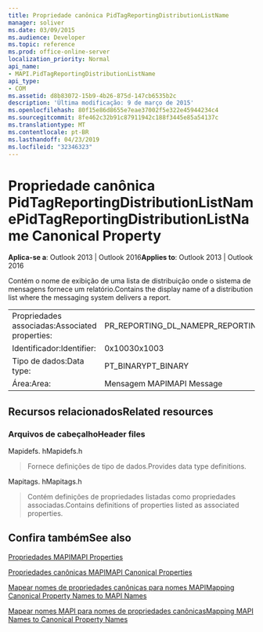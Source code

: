 ```yaml
---
title: Propriedade canônica PidTagReportingDistributionListName
manager: soliver
ms.date: 03/09/2015
ms.audience: Developer
ms.topic: reference
ms.prod: office-online-server
localization_priority: Normal
api_name:
- MAPI.PidTagReportingDistributionListName
api_type:
- COM
ms.assetid: d8b83072-15b9-4b26-875d-147cb6535b2c
description: 'Última modificação: 9 de março de 2015'
ms.openlocfilehash: 80f15e86d8655e7eae37002f5e322e45944234c4
ms.sourcegitcommit: 8fe462c32b91c87911942c188f3445e85a54137c
ms.translationtype: MT
ms.contentlocale: pt-BR
ms.lasthandoff: 04/23/2019
ms.locfileid: "32346323"
---
```

# <a name="pidtagreportingdistributionlistname-canonical-property"></a><span data-ttu-id="7bf90-103">Propriedade canônica PidTagReportingDistributionListName</span><span class="sxs-lookup"><span data-stu-id="7bf90-103">PidTagReportingDistributionListName Canonical Property</span></span>

  
  
<span data-ttu-id="7bf90-104">**Aplica-se a**: Outlook 2013 | Outlook 2016</span><span class="sxs-lookup"><span data-stu-id="7bf90-104">**Applies to**: Outlook 2013 | Outlook 2016</span></span> 
  
<span data-ttu-id="7bf90-105">Contém o nome de exibição de uma lista de distribuição onde o sistema de mensagens fornece um relatório.</span><span class="sxs-lookup"><span data-stu-id="7bf90-105">Contains the display name of a distribution list where the messaging system delivers a report.</span></span>
  
|||
|:-----|:-----|
|<span data-ttu-id="7bf90-106">Propriedades associadas:</span><span class="sxs-lookup"><span data-stu-id="7bf90-106">Associated properties:</span></span>  <br/> |<span data-ttu-id="7bf90-107">PR_REPORTING_DL_NAME</span><span class="sxs-lookup"><span data-stu-id="7bf90-107">PR_REPORTING_DL_NAME</span></span>  <br/> |
|<span data-ttu-id="7bf90-108">Identificador:</span><span class="sxs-lookup"><span data-stu-id="7bf90-108">Identifier:</span></span>  <br/> |<span data-ttu-id="7bf90-109">0x1003</span><span class="sxs-lookup"><span data-stu-id="7bf90-109">0x1003</span></span>  <br/> |
|<span data-ttu-id="7bf90-110">Tipo de dados:</span><span class="sxs-lookup"><span data-stu-id="7bf90-110">Data type:</span></span>  <br/> |<span data-ttu-id="7bf90-111">PT_BINARY</span><span class="sxs-lookup"><span data-stu-id="7bf90-111">PT_BINARY</span></span>  <br/> |
|<span data-ttu-id="7bf90-112">Área:</span><span class="sxs-lookup"><span data-stu-id="7bf90-112">Area:</span></span>  <br/> |<span data-ttu-id="7bf90-113">Mensagem MAPI</span><span class="sxs-lookup"><span data-stu-id="7bf90-113">MAPI Message</span></span>  <br/> |
   
## <a name="related-resources"></a><span data-ttu-id="7bf90-114">Recursos relacionados</span><span class="sxs-lookup"><span data-stu-id="7bf90-114">Related resources</span></span>

### <a name="header-files"></a><span data-ttu-id="7bf90-115">Arquivos de cabeçalho</span><span class="sxs-lookup"><span data-stu-id="7bf90-115">Header files</span></span>

<span data-ttu-id="7bf90-116">Mapidefs. h</span><span class="sxs-lookup"><span data-stu-id="7bf90-116">Mapidefs.h</span></span>
  
> <span data-ttu-id="7bf90-117">Fornece definições de tipo de dados.</span><span class="sxs-lookup"><span data-stu-id="7bf90-117">Provides data type definitions.</span></span>
    
<span data-ttu-id="7bf90-118">Mapitags. h</span><span class="sxs-lookup"><span data-stu-id="7bf90-118">Mapitags.h</span></span>
  
> <span data-ttu-id="7bf90-119">Contém definições de propriedades listadas como propriedades associadas.</span><span class="sxs-lookup"><span data-stu-id="7bf90-119">Contains definitions of properties listed as associated properties.</span></span>
    
## <a name="see-also"></a><span data-ttu-id="7bf90-120">Confira também</span><span class="sxs-lookup"><span data-stu-id="7bf90-120">See also</span></span>



[<span data-ttu-id="7bf90-121">Propriedades MAPI</span><span class="sxs-lookup"><span data-stu-id="7bf90-121">MAPI Properties</span></span>](mapi-properties.md)
  
[<span data-ttu-id="7bf90-122">Propriedades canônicas MAPI</span><span class="sxs-lookup"><span data-stu-id="7bf90-122">MAPI Canonical Properties</span></span>](mapi-canonical-properties.md)
  
[<span data-ttu-id="7bf90-123">Mapear nomes de propriedades canônicas para nomes MAPI</span><span class="sxs-lookup"><span data-stu-id="7bf90-123">Mapping Canonical Property Names to MAPI Names</span></span>](mapping-canonical-property-names-to-mapi-names.md)
  
[<span data-ttu-id="7bf90-124">Mapear nomes MAPI para nomes de propriedades canônicas</span><span class="sxs-lookup"><span data-stu-id="7bf90-124">Mapping MAPI Names to Canonical Property Names</span></span>](mapping-mapi-names-to-canonical-property-names.md)

